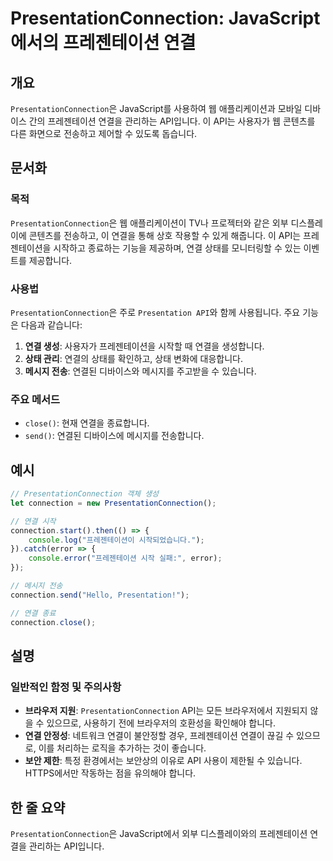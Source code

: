 <!--
Meta Description: # PresentationConnection: JavaScript에서의 프레젠테이션 연결 ## 개요 `PresentationConnection`은 JavaScript를 사용하여 웹 애플리케이션과 모바일 디바이스 간의 프레젠테이션 연결을 관리하는 API입니다. 이 API...
Meta Keywords: presentationconnection, 프레젠테이션, 연결을, connection, api는
-->

# PresentationConnection: JavaScript에서의 프레젠테이션 연결

## 개요
`PresentationConnection`은 JavaScript를 사용하여 웹 애플리케이션과 모바일 디바이스 간의 프레젠테이션 연결을 관리하는 API입니다. 이 API는 사용자가 웹 콘텐츠를 다른 화면으로 전송하고 제어할 수 있도록 돕습니다.

## 문서화
### 목적
`PresentationConnection`은 웹 애플리케이션이 TV나 프로젝터와 같은 외부 디스플레이에 콘텐츠를 전송하고, 이 연결을 통해 상호 작용할 수 있게 해줍니다. 이 API는 프레젠테이션을 시작하고 종료하는 기능을 제공하며, 연결 상태를 모니터링할 수 있는 이벤트를 제공합니다.

### 사용법
`PresentationConnection`은 주로 `Presentation API`와 함께 사용됩니다. 주요 기능은 다음과 같습니다:

1. **연결 생성**: 사용자가 프레젠테이션을 시작할 때 연결을 생성합니다.
2. **상태 관리**: 연결의 상태를 확인하고, 상태 변화에 대응합니다.
3. **메시지 전송**: 연결된 디바이스와 메시지를 주고받을 수 있습니다.

### 주요 메서드
- `close()`: 현재 연결을 종료합니다.
- `send()`: 연결된 디바이스에 메시지를 전송합니다.

## 예시
```javascript
// PresentationConnection 객체 생성
let connection = new PresentationConnection();

// 연결 시작
connection.start().then(() => {
    console.log("프레젠테이션이 시작되었습니다.");
}).catch(error => {
    console.error("프레젠테이션 시작 실패:", error);
});

// 메시지 전송
connection.send("Hello, Presentation!");

// 연결 종료
connection.close();
```

## 설명
### 일반적인 함정 및 주의사항
- **브라우저 지원**: `PresentationConnection` API는 모든 브라우저에서 지원되지 않을 수 있으므로, 사용하기 전에 브라우저의 호환성을 확인해야 합니다.
- **연결 안정성**: 네트워크 연결이 불안정할 경우, 프레젠테이션 연결이 끊길 수 있으므로, 이를 처리하는 로직을 추가하는 것이 좋습니다.
- **보안 제한**: 특정 환경에서는 보안상의 이유로 API 사용이 제한될 수 있습니다. HTTPS에서만 작동하는 점을 유의해야 합니다.

## 한 줄 요약
`PresentationConnection`은 JavaScript에서 외부 디스플레이와의 프레젠테이션 연결을 관리하는 API입니다.